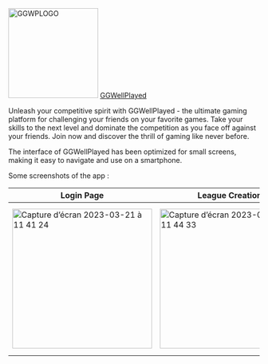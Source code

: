 <img width="180" alt="GGWPLOGO" src="https://user-images.githubusercontent.com/118454225/226581386-e532cdd9-42e0-49a2-90ee-6cc5b7a1c54b.png">
<a href="https://www.ggwellplayed.me/">GGWellPlayed</a> 

Unleash your competitive spirit with GGWellPlayed - the ultimate gaming platform for challenging your friends on your favorite games. Take your skills to the next level and dominate the competition as you face off against your friends. Join now and discover the thrill of gaming like never before.

The interface of GGWellPlayed has been optimized for small screens, making it easy to navigate and use on a smartphone.

Some screenshots of the app : 

| Login Page                                                                                                                                                                 | League Creation                                                                                                                                                            | League Show                                                                                                                                                                | Leagues Index                                                                                                                                                              |
|----------------------------------------------------------------------------------------------------------------------------------------------------------------------------|----------------------------------------------------------------------------------------------------------------------------------------------------------------------------|----------------------------------------------------------------------------------------------------------------------------------------------------------------------------|----------------------------------------------------------------------------------------------------------------------------------------------------------------------------|
| <img width="280" alt="Capture d’écran 2023-03-21 à 11 41 24" src="https://user-images.githubusercontent.com/118454225/226586845-1bc48178-79de-4129-a24a-46231c4607d3.png"> | <img width="280" alt="Capture d’écran 2023-03-21 à 11 44 33" src="https://user-images.githubusercontent.com/118454225/226586839-2d034844-9021-482b-bd05-beebbb23b551.png"> | <img width="299" alt="Capture d’écran 2023-03-21 à 11 50 52" src="https://user-images.githubusercontent.com/118454225/226586832-deba0943-982e-4985-8f81-9421f57b8050.png"> | <img width="300" alt="Capture d’écran 2023-03-21 à 12 07 21" src="https://user-images.githubusercontent.com/118454225/226588548-8d33564f-a975-4c06-ac70-ba01fb96df16.png"> |


